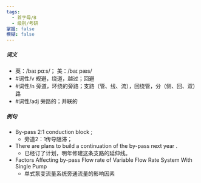```yaml
---
tags:
  - 首字母/B
  - 级别/考研
掌握: false
模糊: false
---
```

##### 词义
- 英：/baɪ pɑːs/； 美：/baɪ pæs/
- #词性/v  规避，绕道，越过；回避
- #词性/n  旁道，环绕的旁路；支路（管、线、流），回绕管，分（侧、回、双）路
- #词性/adj  旁路的；并联的
##### 例句
- By-pass 2:1 conduction block ;
	- 旁道2：1传导阻滞；
- There are plans to build a continuation of the by-pass next year .
	- 已经订了计划，明年修建这条支路的延伸线。
- Factors Affecting by-pass Flow rate of Variable Flow Rate System With Single Pump
	- 单式泵变流量系统旁通流量的影响因素
